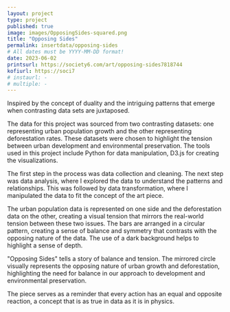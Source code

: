 ```yaml
---
layout: project
type: project
published: true
image: images/OpposingSides-squared.png
title: "Opposing Sides"
permalink: insertdata/opposing-sides
# All dates must be YYYY-MM-DD format!
date: 2023-06-02
printsurl: https://society6.com/art/opposing-sides7818744
kofiurl: https://soci7
# instaurl: -
# multiple: -
---
```

 

Inspired by the concept of duality and the intriguing patterns that emerge when contrasting data sets are juxtaposed. 

The data for this project was sourced from two contrasting datasets: one representing urban population growth and the other representing deforestation rates. These datasets were chosen to highlight the tension between urban development and environmental preservation. The tools used in this project include Python for data manipulation, D3.js for creating the visualizations.

The first step in the process was data collection and cleaning. The next step was data analysis, where I explored the data to understand the patterns and relationships. This was followed by data transformation, where I manipulated the data to fit the concept of the art piece.

The urban population data is represented on one side and the deforestation data on the other, creating a visual tension that mirrors the real-world tension between these two issues.
The bars are arranged in a circular pattern, creating a sense of balance and symmetry that contrasts with the opposing nature of the data. The use of a dark background helps to highlight a sense of depth.

"Opposing Sides" tells a story of balance and tension. The mirrored circle visually represents the opposing nature of urban growth and deforestation, highlighting the need for balance in our approach to development and environmental preservation. 

The piece serves as a reminder that every action has an equal and opposite reaction, a concept that is as true in data as it is in physics.
